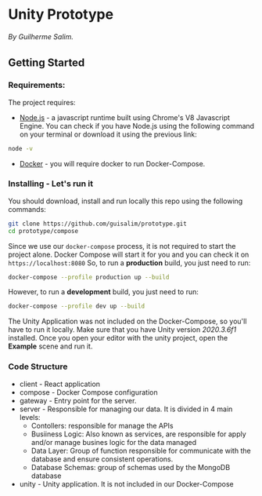 # Unity Prototype
###### By Guilherme Salim.
## Getting Started
### Requirements:
The project requires:
* [Node.js](https://nodejs.org/en/download/) - a javascript runtime built using Chrome's V8 Javascript Engine. You can check if you have Node.js using the following command on your terminal or download it using the previous link:
```sh
node -v
```
* [Docker](https://docs.docker.com/get-docker/) - you will require docker to run Docker-Compose.

### Installing - Let's run it
You should download, install and run locally this repo using the following commands:

```sh
git clone https://github.com/guisalim/prototype.git
cd prototype/compose
```
Since we use our `docker-compose` process, it is not required to start the project alone. Docker Compose will start it for you and you can check it on `https://localhost:8080`
So, to run a **production** build, you just need to run: 
```sh
docker-compose --profile production up --build
```
However, to run a **development** build, you just need to run: 
```sh
docker-compose --profile dev up --build
```

The Unity Application was not included on the Docker-Compose, so you'll have to run it locally.
Make sure that you have Unity version *2020.3.6f1* installed.
Once you open your editor with the unity project, open the **Example** scene and run it.

### Code Structure

* client - React application
* compose - Docker Compose configuration
* gateway - Entry point for the server.
* server - Responsible for managing our data. It is divided in 4 main levels:
  * Contollers: responsible for manage the APIs
  * Busiiness Logic: Also known as services, are responsible for apply and/or manage busines logic for the data managed
  * Data Layer: Group of function responsible for communicate with the database and ensure consistent operations.
  * Database Schemas: group of schemas used by the MongoDB database
* unity - Unity application. It is not included in our Docker-Compose
